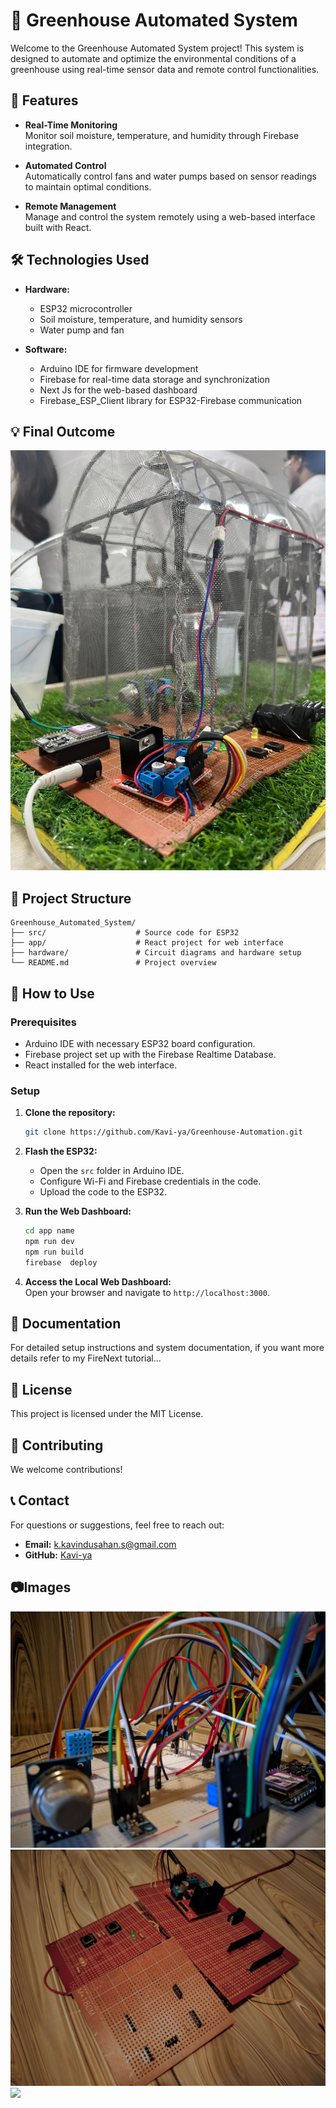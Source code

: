 # 🌱 Greenhouse Automated System

Welcome to the Greenhouse Automated System project! This system is designed to automate and optimize the environmental conditions of a greenhouse using real-time sensor data and remote control functionalities.

## 🚀 Features

- **Real-Time Monitoring**  
  Monitor soil moisture, temperature, and humidity through Firebase integration.

- **Automated Control**  
  Automatically control fans and water pumps based on sensor readings to maintain optimal conditions.

- **Remote Management**  
  Manage and control the system remotely using a web-based interface built with React.

## 🛠️ Technologies Used

- **Hardware:**  
  - ESP32 microcontroller  
  - Soil moisture, temperature, and humidity sensors  
  - Water pump and fan

- **Software:**  
  - Arduino IDE for firmware development  
  - Firebase for real-time data storage and synchronization  
  - Next Js for the web-based dashboard  
  - Firebase_ESP_Client library for ESP32-Firebase communication

## 💡 Final Outcome
![](https://github.com/Kavi-ya/Greenhouse-1/blob/be2f35ea0af683b997e2607dd7e72a8d87ef6459/hardware/Final%20Project.jpg)

## 📁 Project Structure
```
Greenhouse_Automated_System/
├── src/                    # Source code for ESP32
├── app/                    # React project for web interface
├── hardware/               # Circuit diagrams and hardware setup
└── README.md               # Project overview
```

## 🚨 How to Use

### Prerequisites

- Arduino IDE with necessary ESP32 board configuration.
- Firebase project set up with the Firebase Realtime Database.
- React installed for the web interface.

### Setup

1. **Clone the repository:**
   ```bash
   git clone https://github.com/Kavi-ya/Greenhouse-Automation.git
   ```
2. **Flash the ESP32:**
   - Open the `src` folder in Arduino IDE.
   - Configure Wi-Fi and Firebase credentials in the code.
   - Upload the code to the ESP32.

3. **Run the Web Dashboard:**
   ```bash
   cd app name
   npm run dev
   npm run build
   firebase  deploy   
   ```

4. **Access the Local Web Dashboard:**  
   Open your browser and navigate to `http://localhost:3000`.

## 📖 Documentation
For detailed setup instructions and system documentation, if you want more details refer to my FireNext tutorial...

## 📄 License
This project is licensed under the MIT License.

## 🤝 Contributing
We welcome contributions!

## 📞 Contact

For questions or suggestions, feel free to reach out:  
- **Email:** k.kavindusahan.s@gmail.com  
- **GitHub:** [Kavi-ya](https://github.com/Kavi-ya)

## 📷Images
![](https://github.com/Kavi-ya/Greenhouse-1/blob/82c86a54f7c9ee80f37cad1398558d1fe3025d9b/hardware/6.jpeg)
![](https://github.com/Kavi-ya/Greenhouse-1/blob/82c86a54f7c9ee80f37cad1398558d1fe3025d9b/hardware/After%20Soldering.jpeg)
![](https://github.com/Kavi-ya/Greenhouse-1/blob/82c86a54f7c9ee80f37cad1398558d1fe3025d9b/hardware/Without%20Sensors.jpg)


